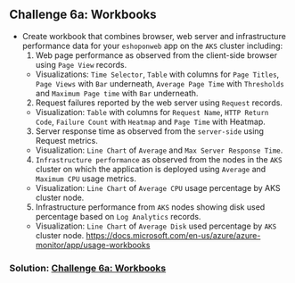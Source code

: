 ## Challenge 6a: Workbooks

* Create workbook that combines browser, web server and infrastructure performance data for your `eshoponweb` app on the `AKS` cluster including:
   1. Web page performance as observed from the client-side browser using `Page View` records.
     * Visualizations: `Time Selector`, `Table` with columns for `Page Titles`, `Page Views` with `Bar` underneath, `Average Page Time` with `Thresholds` and `Maximum Page time` with `Bar` underneath.
   2. Request failures reported by the web server using `Request` records.
     * Visualization: `Table` with columns for `Request Name`, `HTTP Return Code`, `Failure Count` with `Heatmap` and `Page Time` with Heatmap.
   3. Server response time as observed from the `server-side` using Request metrics.
     * Visualization: `Line Chart` of `Average` and `Max Server Response Time`.
   4. `Infrastructure performance` as observed from the nodes in the `AKS` cluster on which the application is deployed using `Average` and `Maximum CPU` usage metrics.
     * Visualization: `Line Chart` of `Average CPU` usage percentage by AKS cluster node.
   5. Infrastructure performance from `AKS` nodes showing disk used percentage based on `Log Analytics` records.
     * Visualization: `Line Chart` of `Average Disk` used percentage by `AKS` cluster node.
https://docs.microsoft.com/en-us/azure/azure-monitor/app/usage-workbooks

### Solution: [Challenge 6a: Workbooks](https://github.com/SpektraSystems/CloudLabs-Azure/blob/master/azure-monitoring/Instructions/Solutions/Challenge%206a:%20Workbooks.md)
